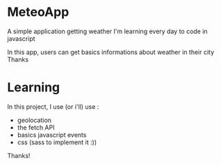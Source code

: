 # MeteoApp

A simple application getting weather
I'm learning every day to code in javascript

In this app, users can get basics informations about weather in their city
Thanks

# Learning

In this project, I use (or i'll) use :

-   geolocation
-   the fetch API
-   basics javascript events
-   css (sass to implement it :))

Thanks!
